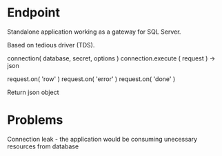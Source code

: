 Endpoint
==========

Standalone application working as a gateway for SQL Server.

Based on tedious driver (TDS).

connection( database, secret, options ) 
connection.execute ( request ) -> json

request.on( 'row' )
request.on( 'error' )
request.on( 'done' )


Return json object


# Problems

Connection leak - the application would be consuming unecessary resources from database 